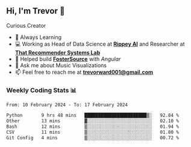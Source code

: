 ## Hi, I'm Trevor 👋

Curious Creator

- 🌱 Always Learning
- 💻 Working as Head of Data Science at [**Rippey AI**](https://rippey.ai/) and Researcher at [**That Recommender Systems Lab**](https://github.com/that-recsys-lab)
- 🔧 Helped build [**FosterSource**](https://github.com/blueprintboulder/f21s22-foster-source.git) with _Angular_
- 💬 Ask me about Music Visualizations
- 📫 Feel free to reach me at **<a href="mailto:trevorward001@gmail.com">trevorward001@gmail.com<a>**

### Weekly Coding Stats 📊
<!--START_SECTION:waka-->

```txt
From: 10 February 2024 - To: 17 February 2024

Python       9 hrs 48 mins   ███████████████████████▒░   92.84 %
Other        13 mins         ▓░░░░░░░░░░░░░░░░░░░░░░░░   02.10 %
Bash         12 mins         ▒░░░░░░░░░░░░░░░░░░░░░░░░   01.94 %
CSV          11 mins         ▒░░░░░░░░░░░░░░░░░░░░░░░░   01.80 %
Git Config   4 mins          ▒░░░░░░░░░░░░░░░░░░░░░░░░   00.72 %
```

<!--END_SECTION:waka-->

<!--

Here are some ideas to get you started:

- 🔭 I’m currently working on (way to add branches committed on)
- 🌱 I’m currently learning Web Frameworks and Machine Learning! (Lisp, JS (react & angular), Python, and __)
- 💬 Ask me about ...
- 📫 How to reach me: 
- 😄 Pronouns: He/Him/His
- ⚡ Fun fact: ...

that-recsys-lab
-->
